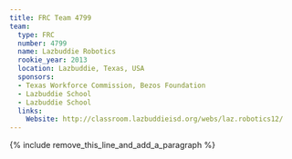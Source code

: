 ```yaml
---
title: FRC Team 4799
team:
  type: FRC
  number: 4799
  name: Lazbuddie Robotics
  rookie_year: 2013
  location: Lazbuddie, Texas, USA
  sponsors:
  - Texas Workforce Commission, Bezos Foundation
  - Lazbuddie School
  - Lazbuddie School
  links:
    Website: http://classroom.lazbuddieisd.org/webs/laz.robotics12/
---
```


{% include remove_this_line_and_add_a_paragraph %}